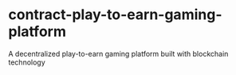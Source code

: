 # contract-play-to-earn-gaming-platform
A decentralized play-to-earn gaming platform built with blockchain technology
